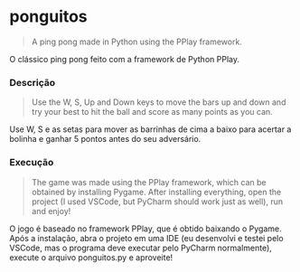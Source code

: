 # ponguitos
> A ping pong made in Python using the PPlay framework.

O clássico ping pong feito com a framework de Python PPlay.

### Descrição
> Use the W, S, Up and Down keys to move the bars up and down and try your best to hit the ball and score as many points as you can.

Use W, S e as setas para mover as barrinhas de cima a baixo para acertar a bolinha e ganhar 5 pontos antes do seu adversário.

### Execução
> The game was made using the PPlay framework, which can be obtained by installing Pygame. After installing everything, open the project (I used VSCode, but PyCharm should work just as well), run and enjoy!

O jogo é baseado no framework PPlay, que é obtido baixando o Pygame. Após a instalação, abra o projeto em uma IDE (eu desenvolvi e testei pelo VSCode, mas o programa deve executar pelo PyCharm normalmente), execute o arquivo ponguitos.py e aproveite!
